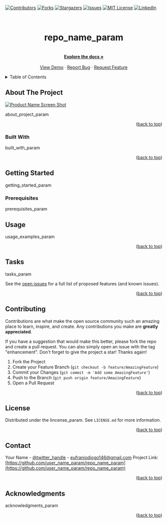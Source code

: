 <div id="top"></div>
<!--
*** Thanks for checking out the Best-README-Template. If you have a suggestion
*** that would make this better, please fork the repo and create a pull request
*** or simply open an issue with the tag "enhancement".
*** Don't forget to give the project a star!
*** Thanks again! Now go create something AMAZING! :D
-->



<!-- PROJECT SHIELDS -->
<!--
*** I'm using markdown "reference style" links for readability.
*** Reference links are enclosed in brackets [ ] instead of parentheses ( ).
*** See the bottom of this document for the declaration of the reference variables
*** for contributors-url, forks-url, etc. This is an optional, concise syntax you may use.
*** https://www.markdownguide.org/basic-syntax/#reference-style-links
-->
[![Contributors][contributors-shield]](https://github.com/user_name_param/repo_name_param/CONTRIBUTORS.md)
[![Forks][forks-shield]](https://github.com/user_name_param/repo_name_param/fork)
[![Stargazers][stars-shield]](https://github.com/user_name_param/repo_name_param/stargazersi)
[![Issues][issues-shield]](https://github.com/user_name_param/repo_name_param/issues)
[![MIT License][license-shield]](https://github.com/user_name_param/repo_name_param/blob/master/LICENSE)
[![LinkedIn][linkedin-shield]](https://www.linkedin.com/in/eufranio-diogo-a33145122/)



<!-- PROJECT LOGO -->
<br />
<div align="center">
<h1 align="center">repo_name_param</h1>

  <p align="center">
    <br />
    <a href="https://github.com/user_name_param/repo_name_param"><strong>Explore the docs »</strong></a>
    <br />
    <br />
    <a href="https://domain_name_param/repo_name_param">View Demo</a>
    ·
    <a href="https://github.com/user_name_param/repo_name_param/issues">Report Bug</a>
    ·
    <a href="https://github.com/user_name_param/repo_name_param/issues">Request Feature</a>
  </p>
</div>



<!-- TABLE OF CONTENTS -->
<details>
  <summary>Table of Contents</summary>
  <ol>
    <li>
      <a href="#about-the-project">About The Project</a>
      <ul>
        <li><a href="#built-with">Built With</a></li>
      </ul>
    </li>
    <li>
      <a href="#getting-started">Getting Started</a>
      <ul>
        <li><a href="#prerequisites">Prerequisites</a></li>
        <li><a href="#installation">Installation</a></li>
      </ul>
    </li>
    <li><a href="#usage">Usage</a></li>
    <li><a href="#roadmap">Roadmap</a></li>
    <li><a href="#contributing">Contributing</a></li>
    <li><a href="#license">License</a></li>
    <li><a href="#contact">Contact</a></li>
    <li><a href="#acknowledgments">Acknowledgments</a></li>
  </ol>
</details>



<!-- ABOUT THE PROJECT -->
## About The Project

[![Product Name Screen Shot][product-screenshot]](https://domain_name_param/repo_name_param)

about_project_param

<p align="right">(<a href="#top">back to top</a>)</p>



### Built With

built_with_param

<p align="right">(<a href="#top">back to top</a>)</p>

<!-- GETTING STARTED -->
## Getting Started

getting_started_param

### Prerequisites

prerequisites_param


<!-- USAGE EXAMPLES -->
## Usage

usage_examples_param

<p align="right">(<a href="#top">back to top</a>)</p>



<!-- ROADMAP -->
## Tasks

tasks_param

See the [open issues](https://github.com/user_name_param/repo_name_param/issues) for a full list of proposed features (and known issues).

<p align="right">(<a href="#top">back to top</a>)</p>



<!-- CONTRIBUTING -->
## Contributing

Contributions are what make the open source community such an amazing place to learn, inspire, and create. Any contributions you make are **greatly appreciated**.

If you have a suggestion that would make this better, please fork the repo and create a pull request. You can also simply open an issue with the tag "enhancement".
Don't forget to give the project a star! Thanks again!

1. Fork the Project
2. Create your Feature Branch (`git checkout -b feature/AmazingFeature`)
3. Commit your Changes (`git commit -m 'Add some AmazingFeature'`)
4. Push to the Branch (`git push origin feature/AmazingFeature`)
5. Open a Pull Request

<p align="right">(<a href="#top">back to top</a>)</p>



<!-- LICENSE -->
## License

Distributed under the lincense_param. See `LICENSE.md` for more information.

<p align="right">(<a href="#top">back to top</a>)</p>



<!-- CONTACT -->
## Contact

Your Name - [@twitter_handle](https://twitter.com/twitter_handle) - eufraniodiogo146@gmail.com
Project Link: [https://github.com/user_name_param/repo_name_param](https://github.com/user_name_param/repo_name_param)

<p align="right">(<a href="#top">back to top</a>)</p>



<!-- ACKNOWLEDGMENTS -->
## Acknowledgments

acknowledgments_param

<p align="right">(<a href="#top">back to top</a>)</p>



<!-- MARKDOWN LINKS & IMAGES -->
<!-- https://www.markdownguide.org/basic-syntax/#reference-style-links -->
[contributors-shield]: https://img.shields.io/github/contributors/user_name_param/repo_name_param.svg?style=for-the-badge
[contributors-url]: https://github.com/user_name_param/repo_name_param/graphs/contributors
[forks-shield]: https://img.shields.io/github/forks/user_name_param/repo_name_param.svg?style=for-the-badge
[forks-url]: https://github.com/user_name_param/repo_name_param/network/members
[stars-shield]: https://img.shields.io/github/stars/user_name_param/repo_name_param.svg?style=for-the-badge
[stars-url]: https://github.com/user_name_param/repo_name_param/stargazers
[issues-shield]: https://img.shields.io/github/issues/user_name_param/repo_name_param.svg?style=for-the-badge
[issues-url]: https://github.com/user_name_param/repo_name_param/issues
[license-shield]: https://img.shields.io/github/license/user_name_param/repo_name_param.svg?style=for-the-badge
[license-url]: https://github.com/user_name_param/repo_name_param/blob/master/LICENSE.txt
[linkedin-shield]: https://img.shields.io/badge/-LinkedIn-black.svg?style=for-the-badge&logo=linkedin&colorB=555
[linkedin-url]: https://linkedin.com/in/eufranio-diogo-a33145122
[product-screenshot]: IMG/screenshot_param.png

